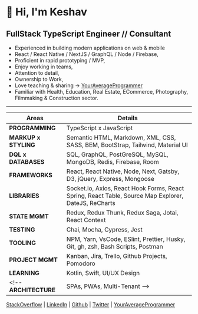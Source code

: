 # 👋 Hi, I'm Keshav  

## FullStack TypeScript Engineer // Consultant

- Experienced in building modern applications on web & mobile
- React / React Native / NextJS / GraphQL / Node / Firebase,
- Proficient in rapid prototyping / MVP,
- Enjoy working in teams,
- Attention to detail,
- Ownership to Work,
- Love teaching & sharing → [YourAverageProgrammer](https://www.youtube.com/channel/UC19U_d3EDdiwBw_P5Md1WGg)
- Familiar with Health, Education, Real Estate, ECommerce, Photography, Filmmaking & Construction sector.
<!-- - Open to [Remote Work Opportunities](mailto:keshav.dulal@gmail.com) -->

---

Areas | Details
--- | ---
**PROGRAMMING** | TypeScript x JavaScript
**MARKUP x STYLING** | Semantic HTML, Markdown, XML, CSS, SASS, BEM, BootStrap, Tailwind, Material UI
**DQL x DATABASES** | SQL, GraphQL, PostGreSQL, MySQL, MongoDB, Redis, Firebase, Room
**FRAMEWORKS** | React, React Native, Node, Next, Gatsby, D3, jQuery, Express, Mongoose
**LIBRARIES** | Socket.io, Axios, React Hook Forms, React Spring, React Table, Source Map Explorer, DateJS, ReCharts
**STATE MGMT** | Redux, Redux Thunk, Redux Saga, Jotai, React Context
**TESTING** | Chai, Mocha, Cypress, Jest
**TOOLING** | NPM, Yarn, VsCode, ESlint, Prettier, Husky, Git, gh, zsh, Bash Scripts, Postman
**PROJECT MGMT** | Kanban, Jira, Trello, Github Projects, Pomodoro
**LEARNING** | Kotlin, Swift, UI/UX Design
<!-- **ARCHITECTURE** | SPAs, PWAs, Multi-Tenant -->

[StackOverflow](https://stackoverflow.com/users/3556531/keshavdulal) | [LinkedIn](https://linkedin.com/keshavdulal) | [Github](https://github.com/Keshavdulal) | [Twitter](https://twitter.com/keshavdulal) | [YourAverageProgrammer](https://www.youtube.com/channel/UC19U_d3EDdiwBw_P5Md1WGg)

<!-- > [YouTube](https://www.youtube.com/keshavdulal) | [Instagram](https://www.instagram.com/keshav.dulal) | [Medium](https://medium.com/@keshavdulal) -->

<!-- ## Stats -->
<!-- REF: https://github.com/anuraghazra/github-readme-stats -->
<!-- ![](https://github-readme-stats.vercel.app/api?username=keshavdulal&show_icons=true&count_private=true&theme=onedark)  -->
<!-- ![](https://github-readme-stats.vercel.app/api/top-langs/?username=keshavdulal&count_private=true&layout=compact&theme=onedark)  -->

<!-- REF: https://github.com/ryo-ma/github-profile-trophy#specify-the-maximum-row--column-size -->
<!-- [![trophy](https://github-profile-trophy.vercel.app/?username=keshavdulal&row=1&margin-w=15&margin-h=15&theme=onedark)](https://github.com/ryo-ma/github-profile-trophy) -->

<!-- REF: https://hits.seeyoufarm.com/ -->
<!-- [![Hits](https://hits.seeyoufarm.com/api/count/incr/badge.svg?url=https%3A%2F%2Fgithub.com%2Fkeshavdulal&count_bg=%2379C83D&title_bg=%23555555&icon=&icon_color=%23E7E7E7&title=ghProfileVisits&edge_flat=false)](https://hits.seeyoufarm.com) -->
